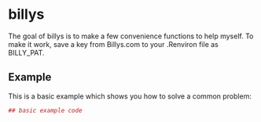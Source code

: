 <!-- README.md is generated from README.Rmd. Please edit that file -->
billys
======

The goal of billys is to make a few convenience functions to help myself. To make it work, save a key from Billys.com to your .Renviron file as BILLY\_PAT.

Example
-------

This is a basic example which shows you how to solve a common problem:

``` r
## basic example code
```

